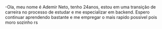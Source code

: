 -Ola, meu nome é Ademir Neto, tenho 24anos, estou em uma transição de carreira no processo de estudar e me especializar em backend.
Espero continuar aprendendo bastante e me empregar o mais rapido possivel pois moro sozinho rs

